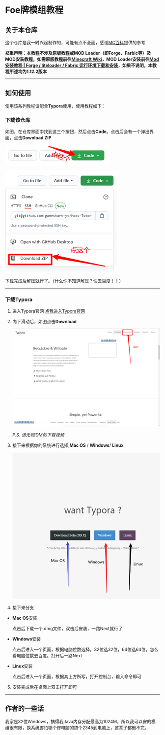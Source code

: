 # Foe牌模组教程



## 关于本仓库

这个仓库是我一时兴起制作的，可能有点不全面，感谢[MC百科](https://www.mcmod.cn)提供的参考

**郑重声明：本教程不涉及原版教程或MOD Loader（即Forge、Farbic等）及MOD安装教程，如需原版教程前往[Minecraft Wiki](https://minecraft-zh.gamepedia.com/Minecraft_Wiki)，MOD Loader安装前往[Mod 安装教程 | Forge / liteloader / Fabric 运行环境下载和安装](https://www.mcbbs.net//thread-875660-1-1.html)，如果不说明，本教程所述均为1.12.2版本**

---

## 如何使用

使用该系列教程请配合**Typora**使用，使用教程如下：



### 下载该仓库

如图，在仓库界面中找到这三个按钮，然后点击**Code**。点击后会有一个弹出界面，点击**Download ZIP**

![仓库下载001](./resource/image/001.png)

![仓库下载002](./resource/image/002.png)

下载完成后解压就行了。（什么你不知道解压？快去百度！！）

---

### 下载Typora

1. 进入Typora官网    [点我进入Typora官网](https://typora.io/)

2. 向下滑动后，如图点击**Download**

   ![Typora下载](./resource/image/003.png)

   *P.S.  请无视IDM的下载视频*

3. 接下来根据你的系统进行选择,**Mac OS** / **Windows**/ **Linux**

   ![Typora下载](./resource/image/004.png)

4. 接下来分支

 * **Mac OS**安装

   点击后下载一个.dmg文件，双击后安装，一路Next就行了

* **Windows**安装

  点击后进入一个页面，根据电脑位数选择，32位选32位，64位选64位。怎么看电脑位数去百度。打开后一路Next

* **Linux**安装

  点击后进入一个页面，根据其上方所写，打开控制台，输入命令即可

5. 安装完成后在桌面上双击打开即可

---

## 作者的一些话

我家是32位Windows，搞得我Java内存分配最高为1024M，所以我可以安的模组很有限，换系统害怕哪个修电脑的搞个2345到电脑上，这辈子都删不完。